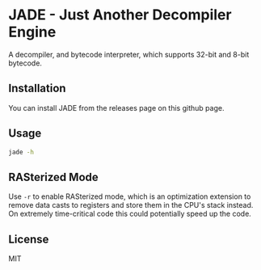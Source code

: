 # JADE - Just Another Decompiler Engine

A decompiler, and bytecode interpreter, which supports 32-bit and 8-bit
bytecode.

## Installation

You can install JADE from the releases page on this github page.

## Usage

```bash
jade -h
```

## RASterized Mode

Use `-r` to enable RASterized mode, which is an optimization extension to remove
data casts to registers and store them in the CPU's stack instead. On
extremely time-critical code this could potentially speed up the code.

## License

MIT

